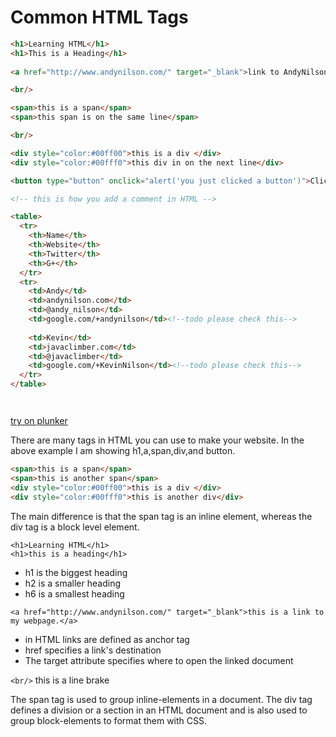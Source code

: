 # Common HTML Tags


```html
<h1>Learning HTML</h1>
<h1>This is a Heading</h1>
    
<a href="http://www.andynilson.com/" target="_blank">link to AndyNilson.com</a>

<br/>

<span>this is a span</span>
<span>this span is on the same line</span>

<br/>

<div style="color:#00ff00">this is a div </div>
<div style="color:#00fff0">this div in on the next line</div>

<button type="button" onclick="alert('you just clicked a button')">Click Me!</button>

<!-- this is how you add a comment in HTML -->

<table>
  <tr>
    <th>Name</th>
    <th>Website</th>
    <th>Twitter</th>
    <th>G+</th>
  </tr>
  <tr>
    <td>Andy</td>
    <td>andynilson.com</td>
    <td>@andy_nilson</td>
    <td>google.com/+andynilson</td><!--todo please check this-->
    
    <td>Kevin</td>
    <td>javaclimber.com</td>
    <td>@javaclimber</td>
    <td>google.com/+KevinNilson</td><!--todo please check this-->
  </tr>
</table>




```
[try on plunker](http://plnkr.co/edit/bqRFSPf9ZDuA9Ddu30fw?p=preview)

There are many tags in HTML you can use to make your website.
In the above example I am showing h1,a,span,div,and button.


```html
<span>this is a span</span>
<span>this is another span</span>
<div style="color:#00ff00">this is a div </div>
<div style="color:#00fff0">this is another div</div>
```

The main difference is that the span tag is an inline element, whereas the div tag is a block level element.

```
<h1>Learning HTML</h1>
<h1>this is a heading</h1>
```

* h1 is the biggest heading
* h2 is a smaller heading
* h6 is a smallest heading


```
<a href="http://www.andynilson.com/" target="_blank">this is a link to my webpage.</a>
```

* in HTML links are defined as anchor tag
* href specifies a link's destination
* The target attribute specifies where to open the linked document
     


```<br/>``` this is a line brake

   
The span tag is used to group inline-elements in a document.
The div tag defines a division or a section in an HTML document and is also used to group block-elements to format them with CSS.


  
  
  
  
  
  
  
  
  
  


  
  
  
  
  
  
  
  
  
